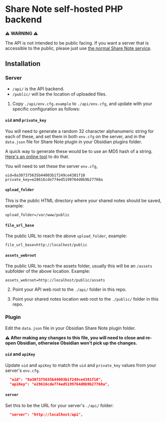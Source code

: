 # Share Note self-hosted PHP backend

⚠️ **WARNING** ⚠️

The API is not intended to be public facing. If you want a server that is accessible to the public, please just use [the normal Share Note service](https://note.sx/).

## Installation

### Server

- `/api/` is the API backend.
- `/public/` will be the location of uploaded files.

1. Copy `./api/env.cfg.example` to `./api/env.cfg`, and update with your specific 
configuration as follows:

#### `uid` and `private_key`

You will need to generate a random 32 character alphanumeric string for each of
these, and set them in both `env.cfg` on the server, and in the `data.json` file
for Share Note plugin in your Obsidian plugins folder.

A quick way to generate these would be to use an MD5 hash of a string. 
[Here's an online tool](https://emn178.github.io/online-tools/md5.html) to do that.

You will need to set these the server `env.cfg`,

```
uid=8a307375635b44003b1f249ce4381f10
private_key=e28616cde774ed5199764d0b9b27768a
```

#### `upload_folder` 

This is the public HTML directory where your shared notes should be saved, example:

```
upload_folder=/var/www/public
```

#### `file_url_base`

The public URL to reach the above `upload_folder`, example:

```
file_url_base=http://localhost/public
```

#### `assets_webroot`

The public URL to reach the assets folder, usually this will be an `/assets` subfolder
of the above location. Example:

```
assets_webroot=http://localhost/public/assets
```

2. Point your API web root to the `./api/` folder in this repo.

3. Point your shared notes location web root to the `./public/` folder in this repo.

### Plugin

Edit the `data.json` file in your Obsidian Share Note plugin folder.

**⚠️ After making any changes to this file, you will need to close and re-open Obsidian, otherwise Obsidian won't pick up the changes.**

#### `uid` and `apiKey`

Update `uid` and `apiKey` to match the `uid` and `private_key` values from your server's `env.cfg`.

```json
  "uid": "8a307375635b44003b1f249ce4381f10",
  "apiKey": "e28616cde774ed5199764d0b9b27768a",
```

#### `server`

Set this to be the URL for your server's `./api/` folder:

```json
  "server": "http://localhost/api",
```
